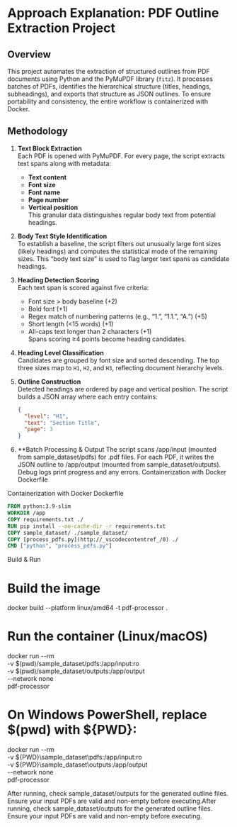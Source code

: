 # Approach Explanation: PDF Outline Extraction Project

## Overview
This project automates the extraction of structured outlines from PDF documents using Python and the PyMuPDF library (`fitz`). It processes batches of PDFs, identifies the hierarchical structure (titles, headings, subheadings), and exports that structure as JSON outlines. To ensure portability and consistency, the entire workflow is containerized with Docker.

## Methodology

1. **Text Block Extraction**  
   Each PDF is opened with PyMuPDF. For every page, the script extracts text spans along with metadata:  
   - **Text content**  
   - **Font size**  
   - **Font name**  
   - **Page number**  
   - **Vertical position**  
   This granular data distinguishes regular body text from potential headings.

2. **Body Text Style Identification**  
   To establish a baseline, the script filters out unusually large font sizes (likely headings) and computes the statistical mode of the remaining sizes. This “body text size” is used to flag larger text spans as candidate headings.

3. **Heading Detection Scoring**  
   Each text span is scored against five criteria:  
   - Font size > body baseline (+2)  
   - Bold font (+1)  
   - Regex match of numbering patterns (e.g., “1.”, “1.1.”, “A.”) (+5)  
   - Short length (<15 words) (+1)  
   - All-caps text longer than 2 characters (+1)  
   Spans scoring ≥4 points become heading candidates.

4. **Heading Level Classification**  
   Candidates are grouped by font size and sorted descending. The top three sizes map to `H1`, `H2`, and `H3`, reflecting document hierarchy levels.

5. **Outline Construction**  
   Detected headings are ordered by page and vertical position. The script builds a JSON array where each entry contains:  
   ```json
   {
     "level": "H1",
     "text": "Section Title",
     "page": 3
   }

6. **Batch Processing & Output
    The script scans /app/input (mounted from sample_dataset/pdfs) for .pdf files.
    For each PDF, it writes the JSON outline to /app/output (mounted from sample_dataset/outputs).
    Debug logs print progress and any errors.
    Containerization with Docker
    Dockerfile

Containerization with Docker
Dockerfile

```dockerfile
FROM python:3.9-slim
WORKDIR /app
COPY requirements.txt ./
RUN pip install --no-cache-dir -r requirements.txt
COPY sample_dataset/ ./sample_dataset/
COPY [process_pdfs.py](http://_vscodecontentref_/0) ./
CMD ["python", "process_pdfs.py"]
```

Build & Run

# Build the image
docker build --platform linux/amd64 -t pdf-processor .

# Run the container (Linux/macOS)
docker run --rm \
  -v $(pwd)/sample_dataset/pdfs:/app/input:ro \
  -v $(pwd)/sample_dataset/outputs:/app/output \
  --network none \
  pdf-processor

# On Windows PowerShell, replace $(pwd) with ${PWD}:
docker run --rm \
  -v ${PWD}\\sample_dataset\\pdfs:/app/input:ro \
  -v ${PWD}\\sample_dataset\\outputs:/app/output \
  --network none \
  pdf-processor


After running, check sample_dataset/outputs for the generated outline files. Ensure your input PDFs are valid and non-empty before executing.After running, check sample_dataset/outputs for the generated outline files. Ensure your input PDFs are valid and non-empty before executing.